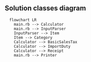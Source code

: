 ## Solution classes diagram

```mermaid
  flowchart LR
    main.rb --> Calculator
    main.rb --> InputParser
    InputParser --> Item
    Item --> Category
    Calculator --> BasicSalesTax
    Calculator --> ImportDuty
    Calculator --> Receipt
    main.rb --> Printer
```
